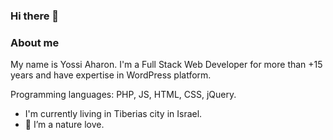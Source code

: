 ### Hi there 👋

<!--
**YossiAharon/YossiAharon** is a ✨ _special_ ✨ repository because its `README.md` (this file) appears on your GitHub profile.

Here are some ideas to get you started:

- 🔭 I’m currently working on ...
- 🌱 I’m currently learning ...
- 👯 I’m looking to collaborate on ...
- 🤔 I’m looking for help with ...
- 💬 Ask me about ...
- 📫 How to reach me: ...
- 😄 Pronouns: ...
- ⚡ Fun fact: ...
-->

### About me
My name is Yossi Aharon. I'm a Full Stack Web Developer for more than +15 years and have expertise in WordPress platform.

Programming languages: PHP, JS, HTML, CSS, jQuery.

- I'm currently living in Tiberias city in Israel.
- 🌱 I’m a nature love. 

